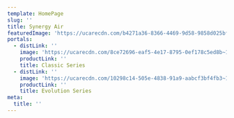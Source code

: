 ```yaml
---
template: HomePage
slug: ''
title: Synergy Air
featuredImage: 'https://ucarecdn.com/b4271a36-8366-4469-9d58-9858d025bf95~1/nth/0/'
portals:
  - distLink: ''
    image: 'https://ucarecdn.com/8ce72696-eaf5-4e17-8795-0ef178c5ed8b~1/nth/0/'
    productLink: ''
    title: Classic Series
  - distLink: ''
    image: 'https://ucarecdn.com/10298c14-505e-4838-91a9-aabcf3bf4fb3~1/nth/0/'
    productLink: ''
    title: Evolution Series
meta:
  title: ''
---
```


